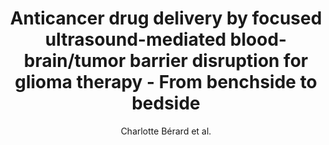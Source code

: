 ---
cat: ciel
subcat: midas
bestof: false
author: Charlotte Bérard et al.
title: Anticancer drug delivery by focused ultrasound-mediated blood-brain/tumor barrier disruption for glioma therapy - From benchside to bedside
journal: Pharmacology \& Therapeutics
year: 2023
type: article
doi: 10.1016/j.pharmthera.2023.108518
---